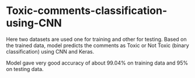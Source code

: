 # Toxic-comments-classification-using-CNN

Here two datasets are used one for training and other for testing. 
Based on the trained data, model predicts the comments as Toxic or Not Toxic (binary classification) using CNN and Keras.

Model gave very good accuracy of about 99.04% on training data and 95% on testing data.
